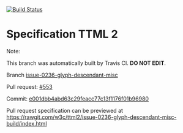 [![Build Status](https://travis-ci.org/w3c/ttml2.svg?branch=issue-0236-glyph-descendant-misc)](https://travis-ci.org/w3c/ttml2)


# Specification TTML 2


Note:


This branch was automatically built by Travis CI. <b>DO NOT EDIT</b>.


 Branch [issue-0236-glyph-descendant-misc](https://github.com/w3c/ttml2/tree/issue-0236-glyph-descendant-misc)


 Pull request: [#553](https://github.com/w3c/ttml2/pull/553)


 Commit: [e001dbb4abd63c29feacc77c13f1176f01b96980](https://github.com/w3c/ttml2/commit/e001dbb4abd63c29feacc77c13f1176f01b96980)

Pull request specification can be previewed at https://rawgit.com/w3c/ttml2/issue-0236-glyph-descendant-misc-build/index.html



